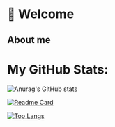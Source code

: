 # 👋 Welcome

## About me



# My GitHub Stats:

![Anurag's GitHub stats](https://github-readme-stats.vercel.app/api?username=muhtarahmed&show_icons=true&count_private=true&theme=jolly&text_colorc800ff)

[![Readme Card](https://github-readme-stats.vercel.app/api/pin/?username=muhtarahmed&repo=encrypt_pdf_file&theme=jolly)](https://github.com/anuraghazra/github-readme-stats)

[![Top Langs](https://github-readme-stats.vercel.app/api/top-langs/?username=muhtarahmed&theme=jolly)](https://github.com/anuraghazra/github-readme-stats)

<!--
**muhtarahmed/muhtarahmed** is a ✨ _special_ ✨ repository because its `README.md` (this file) appears on your GitHub profile.

Here are some ideas to get you started:

- 🔭 I’m currently working on ...
- 🌱 I’m currently learning ...
- 👯 I’m looking to collaborate on ...
- 🤔 I’m looking for help with ...
- 💬 Ask me about ...
- 📫 How to reach me: ...
- 😄 Pronouns: ...
- ⚡ Fun fact: ...
-->
